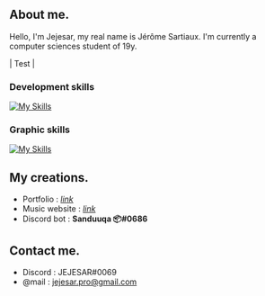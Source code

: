 ## About me.
Hello, I'm Jejesar, my real name is Jérôme Sartiaux. I'm currently a computer sciences student of 19y.

| Test |

### Development skills

[![My Skills](https://skillicons.dev/icons?i=c,css,html,js,discord,py,scss)](https://skillicons.dev)

### Graphic skills

[![My Skills](https://skillicons.dev/icons?i=ae,ai,ps,pr)](https://skillicons.dev)


## My creations.

- Portfolio : [*link*](https://jejesar.hosterfy.fr/)
- Music website : [*link*](https://greenpeppermusic.be/)
- Discord bot : **Sanduuqa 📦#0686**

## Contact me.
- Discord : JEJESAR#0069
- @mail : jejesar.pro@gmail.com
